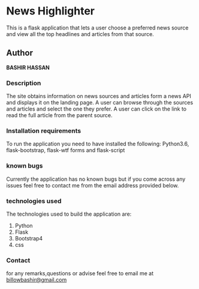 # News Highlighter
This is a flask application that lets a user choose a preferred news source and view all the top headlines and articles from that source.
## Author
**BASHIR HASSAN**
### Description

The site obtains information on news sources and articles form a news API and displays it on the landing page. A user can browse through the sources and articles and select the one they prefer. A user can click on the link to read the full article from the parent source.
### Installation requirements
To run the application you need to have installed the following: Python3.6, flask-bootstrap, flask-wtf forms and flask-script
### known bugs
Currently the application has no known bugs but if you come across any issues feel free to contact me from the email address provided below.
### technologies used
The technologies used to build the application are:
1. Python
2. Flask
3. Bootstrap4
4. css
### Contact
for any remarks,questions or advise feel free to email me at billowbashir@gmail.com 
